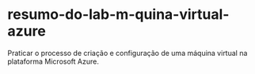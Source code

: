 # resumo-do-lab-m-quina-virtual-azure
Praticar o processo de criação e configuração de uma máquina virtual na plataforma Microsoft Azure.
